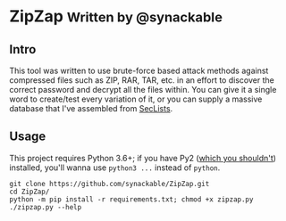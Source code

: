 # ZipZap <small>Written by @synackable</small>

## Intro
This tool was written to use brute-force based attack methods against compressed files
such as ZIP, RAR, TAR, etc. in an effort to discover the correct password and decrypt
all the files within. You can give it a single word to create/test every variation of it,
or you can supply a massive database that I've assembled from [SecLists](https://github.com/danielmiessler/SecLists).

## Usage
This project requires Python 3.6+; if you have Py2 ([which you shouldn't](https://www.python.org/doc/sunset-python-2/)) installed, you'll wanna use `python3 ...` instead of `python`.
```
git clone https://github.com/synackable/ZipZap.git
cd ZipZap/
python -m pip install -r requirements.txt; chmod +x zipzap.py
./zipzap.py --help
```
